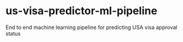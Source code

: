 # us-visa-predictor-ml-pipeline
End to end machine learning pipeline for predicting USA visa approval status
